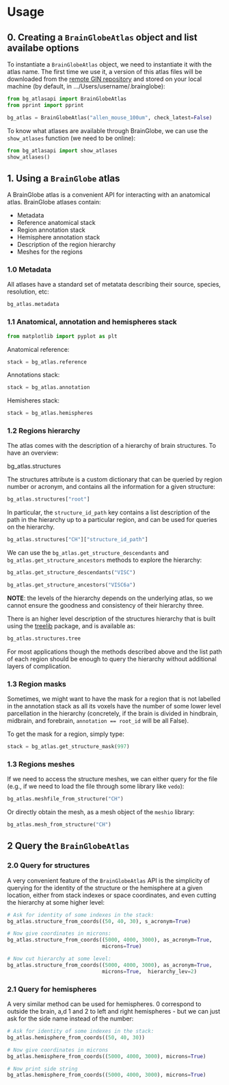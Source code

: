 # Usage

## 0. Creating a `BrainGlobeAtlas` object and list availabe options

To instantiate a `BrainGlobeAtlas` object, we need to instantiate it with the atlas name. The first time we use it, a version of this atlas files will be downloaded from the [remote GIN repository](http://gin.g-node.org/brainglobe/atlases) and stored on your local machine \(by default, in .../Users/username/.brainglobe\):

```python
from bg_atlasapi import BrainGlobeAtlas
from pprint import pprint

bg_atlas = BrainGlobeAtlas("allen_mouse_100um", check_latest=False)
```

To know what atlases are available through BrainGlobe, we can use the `show_atlases` function \(we need to be online\):

```python
from bg_atlasapi import show_atlases
show_atlases()
```

## 1. Using a `BrainGlobe` atlas

A BrainGlobe atlas is a convenient API for interacting with an anatomical atlas. BrainGlobe atlases contain:

* Metadata
* Reference anatomical stack
* Region annotation stack
* Hemisphere annotation stack
* Description of the region hierarchy
* Meshes for the regions

### 1.0 Metadata

All atlases have a standard set of metatata describing their source, species, resolution, etc:

```python
bg_atlas.metadata
```

### 1.1 Anatomical, annotation and hemispheres stack

```python
from matplotlib import pyplot as plt
```

Anatomical reference:

```python
stack = bg_atlas.reference
```

Annotations stack:

```python
stack = bg_atlas.annotation
```

Hemisheres stack:

```python
stack = bg_atlas.hemispheres
```

### 1.2 Regions hierarchy

The atlas comes with the description of a hierarchy of brain structures. To have an overview:

bg\_atlas.structures

The structures attribute is a custom dictionary that can be queried by region number or acronym, and contains all the information for a given structure:

```python
bg_atlas.structures["root"]
```

In particular, the `structure_id_path` key contains a list description of the path in the hierarchy up to a particular region, and can be used for queries on the hierarchy.

```python
bg_atlas.structures["CH"]["structure_id_path"]
```

We can use the `bg_atlas.get_structure_descendants` and `bg_atlas.get_structure_ancestors` methods to explore the hierarchy:

```python
bg_atlas.get_structure_descendants("VISC")
```

```python
bg_atlas.get_structure_ancestors("VISC6a")
```

**NOTE**: the levels of the hierarchy depends on the underlying atlas, so we cannot ensure the goodness and consistency of their hierarchy three.

There is an higher level description of the structures hierarchy that is built using the [treelib](https://treelib.readthedocs.io/en/latest/) package, and is available as:

```python
bg_atlas.structures.tree
```

For most applications though the methods described above and the list path of each region should be enough to query the hierarchy without additional layers of complication.

### 1.3 Region masks

Sometimes, we might want to have the mask for a region that is not labelled in the annotation stack as all its voxels have the number of some lower level parcellation in the hierarchy \(concretely, if the brain is divided in hindbrain, midbrain, and forebrain, `annotation == root_id` will be all False\).

To get the mask for a region, simply type:

```python
stack = bg_atlas.get_structure_mask(997)
```

### 1.3 Regions meshes

If we need to access the structure meshes, we can either query for the file \(e.g., if we need to load the file through some library like `vedo`\):

```python
bg_atlas.meshfile_from_structure("CH")
```

Or directly obtain the mesh, as a mesh object of the `meshio` library:

```python
bg_atlas.mesh_from_structure("CH")
```

## 2 Query the `BrainGlobeAtlas`

### 2.0 Query for structures

A very convenient feature of the `BrainGlobeAtlas` API is the simplicity of querying for the identity of the structure or the hemisphere at a given location, either from stack indexes or space coordinates, and even cutting the hierarchy at some higher level:

```python
# Ask for identity of some indexes in the stack:
bg_atlas.structure_from_coords((50, 40, 30), s_acronym=True)

# Now give coordinates in microns:
bg_atlas.structure_from_coords((5000, 4000, 3000), as_acronym=True, 
                               microns=True)

# Now cut hierarchy at some level:
bg_atlas.structure_from_coords((5000, 4000, 3000), as_acronym=True,
                               microns=True,  hierarchy_lev=2)
```

### 2.1 Query for hemispheres

A very similar method can be used for hemispheres. 0 correspond to outside the brain, a,d 1 and 2 to left and right hemispheres - but we can just ask for the side name instead of the number:

```python
# Ask for identity of some indexes in the stack:
bg_atlas.hemisphere_from_coords((50, 40, 30))

# Now give coordinates in microns
bg_atlas.hemisphere_from_coords((5000, 4000, 3000), microns=True)

# Now print side string
bg_atlas.hemisphere_from_coords((5000, 4000, 3000), microns=True)
```

